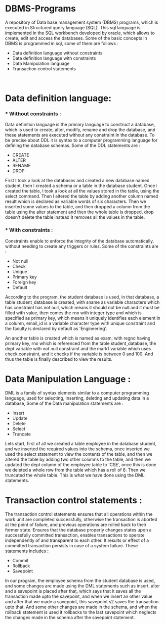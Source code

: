 # DBMS-Programs
A repository of Data base management system (DBMS) programs, which is executed in Structured query language (SQL). This sql language is implemented in the SQL workbench developed by oracle, which allows to create, edit and access the databases. Some of the basic concepts in DBMS is programmed in sql, some of them are follows : 

* Data definition language without constraints
* Data definition language with constraints 
* Data Manipulation language
* Transaction control statements
<br/>

# **Data definition language**:

### * Without constraints : 

Data definition language is the primary language to construct a database, which is used to create, alter, modify, rename and drop the database, and these statements are executed without any constraint in the database. To be precise about DDL it is syntax to a computer programming language for defining the database schemas. Some of the DDL statements are :

* CREATE
* ALTER
* RENAME
* DROP

First I took a look at the databases and created a new database named student, then I created a schema or a table in the database student. Once I created the table, I took a look at all the values stored in the table, using the select command. Then I altered the table by adding another column named result which is declared as variable words of six characters. Then we inserted some values to the table, and then dropped a column from the table using the alter statement and then the whole table is dropped, drop doesn't delete the table instead it removes all the values in the table.

### * With constraints : 

Constraints enable to enforce the integrity of the database automatically, without needing to create any triggers or rules. Some of the constraints are :

* Not null
* Check
* Unique
* Primary key
* Foreign key
* Default

According to the program, the student database is used, in that database, a table student_database is created, with sname as variable characters which has constraint has not null, which means it should not be null and it must be filled with value, then comes the rno with integer type and which is specified as primary key, which means it uniquely identifies each element in a column, email_id is a variable character type with unique constraint and the faculty is declared by default as 'Engineering'.

An another table is created which is named as exam, with regno having primary key, rno which is referenced from the table student_database, the dept variable with not null constraint and the mark1 variable which uses check constraint, and it checks if the variable is between 0 and 100. And thus the table is finally described to view the results.
<br/>

# **Data Manipulation Language :**

DML is a family of syntax elements similar to a computer programming language, used for selecting, inserting, deleting and updating data in a database, Some of the Data manipulation statements are :

* Insert
* Update
* Delete
* Select
* Truncate

Lets start, first of all we created a table employee in the database student, and we inserted the required values into the schema, once inserted we used the select statement to view the contents of the table, and then we altered the table by adding two other columns to the table, and then we updated the dept column of the employee table to 'CSE', once this is done we deleted a whole row from the table which has a roll of 8. Then we truncated the whole table. This is what we have done using the DML statements.
<br/>

# **Transaction control statements :**

The transaction control statements ensures that all operations within the work unit are completed successfully, otherwise the transaction is aborted at the point of failure, and previous operations are rolled back to their former state. Ensures that the database properly changes states upon a successfully committed transaction, enables transactions to operate independently of and transparent to each other. It results or effect of a committed transaction persists in case of a system failure. These statements includes : 

* Commit
* Rollback
* Savepoint

In our program, the employee schema from the student database is used, and some changes are made using the DML statements such as insert, alter and a savepoint is placed after that, which says that it saves all the transaction made upto the savepoint, and when we insert an other value and after that we made a savepoint, this savepoint s2 saves the transaction upto that. And some other changes are made in the schema, and when the rollback statement is used it rollbacks to the last savepoint which neglects the changes made in the schema after the savepoint statement.
<br/>
